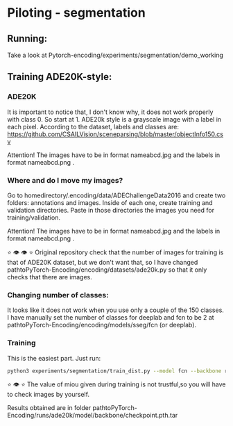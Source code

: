 # Piloting - segmentation


## Running:

 Take a look at Pytorch-encoding/experiments/segmentation/demo_working
 

## Training ADE20K-style:

### ADE20K

 It is important to notice that, I don't know why, it does not work properly with class 0. So start at 1. ADE20k style is a grayscale image with a label in each pixel. According to the dataset, labels and classes are: https://github.com/CSAILVision/sceneparsing/blob/master/objectInfo150.csv

 Attention! The images have to be in format nameabcd.jpg and the labels in format nameabcd.png .


### Where and do I move my images?

 Go to homedirectory/.encoding/data/ADEChallengeData2016 and create two folders: annotations and images. Inside of each one, create training and validation directories. Paste in those directories the images you need for training/validation.

 Attention! The images have to be in format nameabcd.jpg and the labels in format nameabcd.png .

 :star: :eye: :eye: :star: Original repository check that the number of images for training is that of ADE20K dataset, but we don't want that, so I have changed pathtoPyTorch-Encoding/encoding/datasets/ade20k.py so that it only checks that there are images.



### Changing number of classes:

 It looks like it does not work when you use only a couple of the 150 classes. I have manually set the number of classes for deeplab and fcn to be 2 at pathtoPyTorch-Encoding/encoding/models/sseg/fcn (or deeplab).


### Training

 This is the easiest part. Just run:

```bash
python3 experiments/segmentation/train_dist.py --model fcn --backbone resnest50 --aux --se-loss --lr=0.001
```

 :star: :eye: :star: The value of miou given during training is not trustful,so you will have to check images by yourself.

 Results obtained are in folder pathtoPyTorch-Encoding/runs/ade20k/model/backbone/checkpoint.pth.tar
